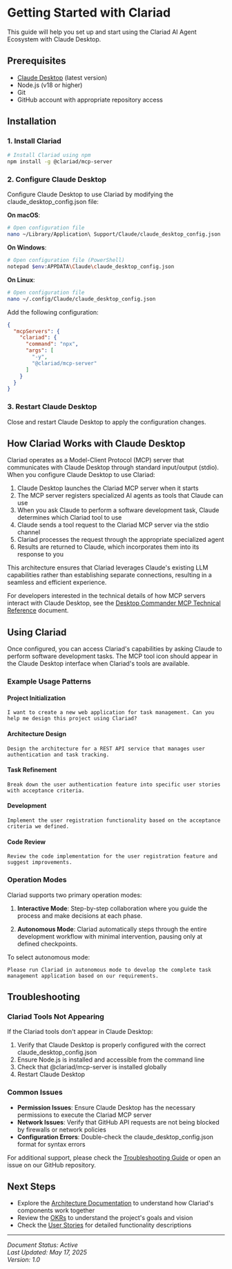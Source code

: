 # Getting Started with Clariad

This guide will help you set up and start using the Clariad AI Agent Ecosystem with Claude Desktop.

## Prerequisites

- [Claude Desktop](https://claude.ai/download) (latest version)
- Node.js (v18 or higher)
- Git
- GitHub account with appropriate repository access

## Installation

### 1. Install Clariad

```bash
# Install Clariad using npm
npm install -g @clariad/mcp-server
```

### 2. Configure Claude Desktop

Configure Claude Desktop to use Clariad by modifying the claude_desktop_config.json file:

**On macOS**:
```bash
# Open configuration file
nano ~/Library/Application\ Support/Claude/claude_desktop_config.json
```

**On Windows**:
```bash
# Open configuration file (PowerShell)
notepad $env:APPDATA\Claude\claude_desktop_config.json
```

**On Linux**:
```bash
# Open configuration file
nano ~/.config/Claude/claude_desktop_config.json
```

Add the following configuration:

```json
{
  "mcpServers": {
    "clariad": {
      "command": "npx",
      "args": [
        "-y",
        "@clariad/mcp-server"
      ]
    }
  }
}
```

### 3. Restart Claude Desktop

Close and restart Claude Desktop to apply the configuration changes.

## How Clariad Works with Claude Desktop

Clariad operates as a Model-Client Protocol (MCP) server that communicates with Claude Desktop through standard input/output (stdio). When you configure Claude Desktop to use Clariad:

1. Claude Desktop launches the Clariad MCP server when it starts
2. The MCP server registers specialized AI agents as tools that Claude can use
3. When you ask Claude to perform a software development task, Claude determines which Clariad tool to use
4. Claude sends a tool request to the Clariad MCP server via the stdio channel
5. Clariad processes the request through the appropriate specialized agent
6. Results are returned to Claude, which incorporates them into its response to you

This architecture ensures that Clariad leverages Claude's existing LLM capabilities rather than establishing separate connections, resulting in a seamless and efficient experience.

For developers interested in the technical details of how MCP servers interact with Claude Desktop, see the [Desktop Commander MCP Technical Reference](./references/Desktop_Commander_MCP_Technical_Reference.md) document.

## Using Clariad

Once configured, you can access Clariad's capabilities by asking Claude to perform software development tasks. The MCP tool icon should appear in the Claude Desktop interface when Clariad's tools are available.

### Example Usage Patterns

#### Project Initialization

```
I want to create a new web application for task management. Can you help me design this project using Clariad?
```

#### Architecture Design

```
Design the architecture for a REST API service that manages user authentication and task tracking.
```

#### Task Refinement

```
Break down the user authentication feature into specific user stories with acceptance criteria.
```

#### Development

```
Implement the user registration functionality based on the acceptance criteria we defined.
```

#### Code Review

```
Review the code implementation for the user registration feature and suggest improvements.
```

### Operation Modes

Clariad supports two primary operation modes:

1. **Interactive Mode**: Step-by-step collaboration where you guide the process and make decisions at each phase.

2. **Autonomous Mode**: Clariad automatically steps through the entire development workflow with minimal intervention, pausing only at defined checkpoints.

To select autonomous mode:
```
Please run Clariad in autonomous mode to develop the complete task management application based on our requirements.
```

## Troubleshooting

### Clariad Tools Not Appearing

If the Clariad tools don't appear in Claude Desktop:

1. Verify that Claude Desktop is properly configured with the correct claude_desktop_config.json
2. Ensure Node.js is installed and accessible from the command line
3. Check that @clariad/mcp-server is installed globally
4. Restart Claude Desktop

### Common Issues

- **Permission Issues**: Ensure Claude Desktop has the necessary permissions to execute the Clariad MCP server
- **Network Issues**: Verify that GitHub API requests are not being blocked by firewalls or network policies
- **Configuration Errors**: Double-check the claude_desktop_config.json format for syntax errors

For additional support, please check the [Troubleshooting Guide](./Troubleshooting.md) or open an issue on our GitHub repository.

## Next Steps

- Explore the [Architecture Documentation](./Architecture.md) to understand how Clariad's components work together
- Review the [OKRs](./OKRs.md) to understand the project's goals and vision
- Check the [User Stories](./user_stories/README.md) for detailed functionality descriptions

---

*Document Status: Active*  
*Last Updated: May 17, 2025*  
*Version: 1.0*